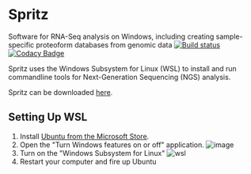 # Spritz
Software for RNA-Seq analysis on Windows, including creating sample-specific proteoform databases from genomic data
[![Build status](https://ci.appveyor.com/api/projects/status/p54yrm6iixqm8jsf?svg=true)](https://ci.appveyor.com/project/acesnik/spritz)
[![Codacy Badge](https://api.codacy.com/project/badge/Grade/c4187aae0b1f43c79e3e6379f77a408a)](https://www.codacy.com/app/acesnik/Spritz?utm_source=github.com&amp;utm_medium=referral&amp;utm_content=smith-chem-wisc/Spritz&amp;utm_campaign=Badge_Grade)

Spritz uses the Windows Subsystem for Linux (WSL) to install and run commandline tools for Next-Generation Sequencing (NGS) analysis.

Spritz can be downloaded [here](https://github.com/smith-chem-wisc/Spritz/releases).

## Setting Up WSL
1. Install [Ubuntu from the Microsoft Store](https://www.microsoft.com/store/productId/9NBLGGH4MSV6).
2. Open the "Turn Windows features on or off" application.
![image](https://user-images.githubusercontent.com/16342951/45467794-0907b200-b6e7-11e8-97db-1271d09544e8.png)
3. Turn on the "Windows Subsystem for Linux"
![wsl](https://user-images.githubusercontent.com/16342951/45467902-9945f700-b6e7-11e8-90f1-8ebdc065aedb.png)
4. Restart your computer and fire up Ubuntu
